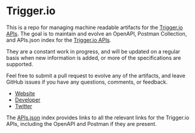 # Trigger.ioThis is a repo for managing machine readable artifacts for the [Trigger.io APIs](https://trigger.io/). The goal is to maintain and evolve an OpenAPI, Postman Collection, and APIs.json index for the [Trigger.io APIs](https://trigger.io/).They are a constant work in progress, and will be updated on a regular basis when new information is added, or more of the specifications are supported.Feel free to submit a pull request to evolve any of the artifacts, and leave GitHub issues if you have any questions, comments, or feedback.- [Website](https://trigger.io/)- [Developer](https://trigger.io/)- [Twitter](https://twitter.com/triggercorp)The [APIs.json](https://github.com/api-evangelist/trigger-io/blob/master/apis.json) index provides links to all the relevant links for the Trigger.io APIs, including the OpenAPI and Postman if they are present.